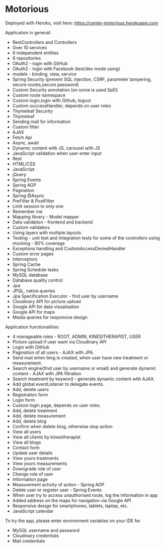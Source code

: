 # Motorious
Deployed with Heroku, visit here: https://center-motorious.herokuapp.com


Application in general:
- RestControllers and Controllers
- Over 10 services
- 6 independent entities
- 6 repositories
- OAuth2 - login with GitHub
- OAuth2 - login with Facebook (test/dev mode using)
- models - binding, view, service
- Spring Security (prevent SQL injection, CSRF, parameter tampering, secure routes,secure password) 
- Custom Security annotation (on some is used SpEl)
- Custom route namespace
- Custom login,login with Github, logout
- Custom successHandler, depends on user roles
- Thymeleaf Security
- Thymeleaf
- Sending mail for information
- Custom filter
- AJAX
- Fetch Api 
- Async, await
- Dynamic content with JS, carousel with JS
- JavaScript validation when user enter input 
- Rest
- HTML/CSS
- JavaScript
- jQuery
- Spring Events
- Spring AOP
- Pagination
- Spring @Async 
- PreFilter & PostFilter
- Limit session to only one
- Remember me
- Mapping library - Model mapper
- Data validation - frontend and backend
- Custom validators
- Using layers with multiple layouts 
- Testing - unit test and integration tests for some of the controllers using mocking - 80% coverage
- Exceptions handling and CustomAccessDeniedHandler
- Custom error pages
- Interceptors
- Spring Cache
- Spring Schedule tasks
- MySQL database
- Database quality control
- Jpa
- JPQL, native queries
- Jpa Specification Executor - find user by username
- Cloudinary API for picture upload
- Google API for data visualisation
- Google API for maps
- Media queries for responsive design

Application functionalities:
- 4 manageable roles - ROOT, ADMIN, KINESITHERAPIST, USER
- Picture upload if user want via Cloudinary API
- Login with GitHub
- Pagination of all users - AJAX with JPA.
- Send mail when blog is created, when user have new treatment or measurement.
- Search engine(find user by username or email) and generate dynamic content - AJAX with JPA filtration
- Search treatment by keyword - generate dynamic content with AJAX.
- Add global eventListener to delegate events.
- Add, delete users
- Registration form 
- Login form
- Custom login page, depends on user roles.
- Add, delete treatment
- Add, delete measurement
- Add, delete blog
- Confirm when delete blog, otherwise stop action
- View all users
- View all clients by kinesitherapist
- View all blogs
- Contact form
- Update user details
- View yours treatments
- View yours measurements
- Downgrade role of user 
- Change role of user
- Information page
- Measurement activity of action - Spring AOP
- Delete user or register user - Spring Events
- When user try to access unauthorised route, log the information in app
- Added address on the maps for navigation via Google API 
- Responsive design for smartphones, tablets, laptop, etc.
- JavaScript calendar 

To try the app, please enter environment variables on your IDE for 
- MySQL username and password
- Cloudinary credentials
- Mail credentials
